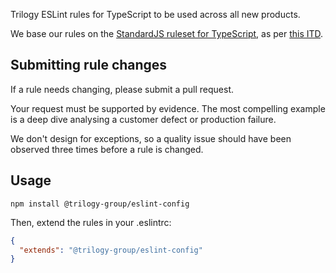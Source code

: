 Trilogy ESLint rules for TypeScript to be used across all new products.

We base our rules on the [StandardJS ruleset for TypeScript](https://standardjs.com/#typescript), as per [this ITD](https://docs.google.com/document/d/1FQK4bWzh0YqBsCG52k1AXs-ra0wjyLBl1MGwQd7byaA/edit#heading=h.rkyqn2fv7ea1).

## Submitting rule changes

If a rule needs changing, please submit a pull request.

Your request must be supported by evidence. The most compelling example is a deep dive analysing a customer defect or production failure.

We don't design for exceptions, so a quality issue should have been observed three times before a rule is changed.

## Usage
```
npm install @trilogy-group/eslint-config
```

Then, extend the rules in your .eslintrc:
```json
{
  "extends": "@trilogy-group/eslint-config"
}
```
